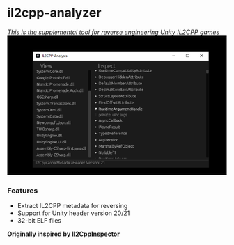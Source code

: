 # il2cpp-analyzer 
 *This is the supplemental tool for reverse engineering Unity IL2CPP games*
![Alt text](Untitled.png)


### Features
- Extract IL2CPP metadata for reversing 
- Support for Unity header version 20/21
- 32-bit ELF files





**Originally inspired by [Il2CppInspector](https://github.com/djkaty/Il2CppInspector/)**
